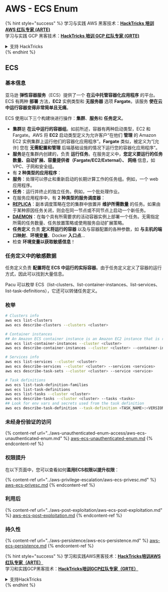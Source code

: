 # AWS - ECS Enum

{% hint style="success" %}
学习与实践 AWS 黑客技术：<img src="../../../.gitbook/assets/image (1) (1) (1) (1).png" alt="" data-size="line">[**HackTricks 培训 AWS 红队专家 (ARTE)**](https://training.hacktricks.xyz/courses/arte)<img src="../../../.gitbook/assets/image (1) (1) (1) (1).png" alt="" data-size="line">\
学习与实践 GCP 黑客技术：<img src="../../../.gitbook/assets/image (2) (1).png" alt="" data-size="line">[**HackTricks 培训 GCP 红队专家 (GRTE)**<img src="../../../.gitbook/assets/image (2) (1).png" alt="" data-size="line">](https://training.hacktricks.xyz/courses/grte)

<details>

<summary>支持 HackTricks</summary>

* 查看 [**订阅计划**](https://github.com/sponsors/carlospolop)!
* **加入** 💬 [**Discord 群组**](https://discord.gg/hRep4RUj7f) 或 [**Telegram 群组**](https://t.me/peass) 或 **关注** 我们的 **Twitter** 🐦 [**@hacktricks\_live**](https://twitter.com/hacktricks_live)**.**
* **通过向** [**HackTricks**](https://github.com/carlospolop/hacktricks) 和 [**HackTricks Cloud**](https://github.com/carlospolop/hacktricks-cloud) GitHub 仓库提交 PR 分享黑客技巧。

</details>
{% endhint %}

## ECS

### 基本信息

亚马逊 **弹性容器服务**（ECS）提供了一个 **在云中托管容器化应用程序** 的平台。ECS 有两种 **部署** 方法，**EC2** 实例类型和 **无服务器** 选项 **Fargate**。该服务 **使在云中运行容器变得非常简单且无痛**。

ECS 使用以下三个构建块进行操作：**集群**、**服务**和 **任务定义**。

* **集群**是 **在云中运行的容器组**。如前所述，容器有两种启动类型，EC2 和 Fargate。AWS 将 **EC2** 启动类型定义为允许客户“在他们 **管理** 的 Amazon EC2 实例集群上运行他们的容器化应用程序”。**Fargate** 类似，被定义为“\[允许\] 您在 **无需配置和管理** 后端基础设施的情况下运行您的容器化应用程序”。
* **服务**是在集群内创建的，负责 **运行任务**。在服务定义中，**您定义要运行的任务数量、自动扩展、容量提供者（Fargate/EC2/External）、** **网络** 信息，如 VPC、子网和安全组。
* 有 **2 种类型的应用程序**：
* **服务**：处理可以停止和重新启动的长期计算工作的任务组。例如，一个 web 应用程序。
* **任务**：运行并终止的独立任务。例如，一个批处理作业。
* 在服务应用程序中，有 **2 种类型的服务调度器**：
* [**REPLICA**](https://docs.aws.amazon.com/AmazonECS/latest/developerguide/ecs_services.html)：副本调度策略在您的集群中放置并 **维护所需数量** 的任务。如果由于某种原因任务关闭，则会在同一节点或不同节点上启动一个新任务。
* [**DAEMON**](https://docs.aws.amazon.com/AmazonECS/latest/developerguide/ecs_services.html)：在每个具有所需要求的活动容器实例上部署一个任务。无需指定所需的任务数量、任务放置策略或使用服务自动扩展策略。
* **任务定义** 负责 **定义将运行的容器** 以及与容器配置的各种参数，如 **与主机的端口映射**、**环境变量**、Docker **入口点**...
* 检查 **环境变量以获取敏感信息**！

### 任务定义中的敏感数据

任务定义负责 **配置将在 ECS 中运行的实际容器**。由于任务定义定义了容器的运行方式，因此可以找到大量信息。

Pacu 可以枚举 ECS（list-clusters、list-container-instances、list-services、list-task-definitions），它还可以转储任务定义。

### 枚举
```bash
# Clusters info
aws ecs list-clusters
aws ecs describe-clusters --clusters <cluster>

# Container instances
## An Amazon ECS container instance is an Amazon EC2 instance that is running the Amazon ECS container agent and has been registered into an Amazon ECS cluster.
aws ecs list-container-instances --cluster <cluster>
aws ecs describe-container-instances --cluster <cluster> --container-instances <container_instance_arn>

# Services info
aws ecs list-services --cluster <cluster>
aws ecs describe-services --cluster <cluster> --services <services>
aws ecs describe-task-sets --cluster <cluster> --service <service>

# Task definitions
aws ecs list-task-definition-families
aws ecs list-task-definitions
aws ecs list-tasks --cluster <cluster>
aws ecs describe-tasks --cluster <cluster> --tasks <tasks>
## Look for env vars and secrets used from the task definition
aws ecs describe-task-definition --task-definition <TASK_NAME>:<VERSION>
```
### 未经身份验证的访问

{% content-ref url="../aws-unauthenticated-enum-access/aws-ecs-unauthenticated-enum.md" %}
[aws-ecs-unauthenticated-enum.md](../aws-unauthenticated-enum-access/aws-ecs-unauthenticated-enum.md)
{% endcontent-ref %}

### 权限提升

在以下页面中，您可以查看如何**滥用ECS权限以提升权限**：

{% content-ref url="../aws-privilege-escalation/aws-ecs-privesc.md" %}
[aws-ecs-privesc.md](../aws-privilege-escalation/aws-ecs-privesc.md)
{% endcontent-ref %}

### 利用后

{% content-ref url="../aws-post-exploitation/aws-ecs-post-exploitation.md" %}
[aws-ecs-post-exploitation.md](../aws-post-exploitation/aws-ecs-post-exploitation.md)
{% endcontent-ref %}

### 持久性

{% content-ref url="../aws-persistence/aws-ecs-persistence.md" %}
[aws-ecs-persistence.md](../aws-persistence/aws-ecs-persistence.md)
{% endcontent-ref %}

{% hint style="success" %}
学习和实践AWS黑客技术：<img src="../../../.gitbook/assets/image (1) (1) (1) (1).png" alt="" data-size="line">[**HackTricks培训AWS红队专家（ARTE）**](https://training.hacktricks.xyz/courses/arte)<img src="../../../.gitbook/assets/image (1) (1) (1) (1).png" alt="" data-size="line">\
学习和实践GCP黑客技术：<img src="../../../.gitbook/assets/image (2) (1).png" alt="" data-size="line">[**HackTricks培训GCP红队专家（GRTE）**<img src="../../../.gitbook/assets/image (2) (1).png" alt="" data-size="line">](https://training.hacktricks.xyz/courses/grte)

<details>

<summary>支持HackTricks</summary>

* 查看[**订阅计划**](https://github.com/sponsors/carlospolop)!
* **加入** 💬 [**Discord群组**](https://discord.gg/hRep4RUj7f)或[**电报群组**](https://t.me/peass)或**在** **Twitter** 🐦 **上关注我们** [**@hacktricks\_live**](https://twitter.com/hacktricks_live)**.**
* **通过向** [**HackTricks**](https://github.com/carlospolop/hacktricks)和[**HackTricks Cloud**](https://github.com/carlospolop/hacktricks-cloud) GitHub库提交PR来分享黑客技巧。

</details>
{% endhint %}
